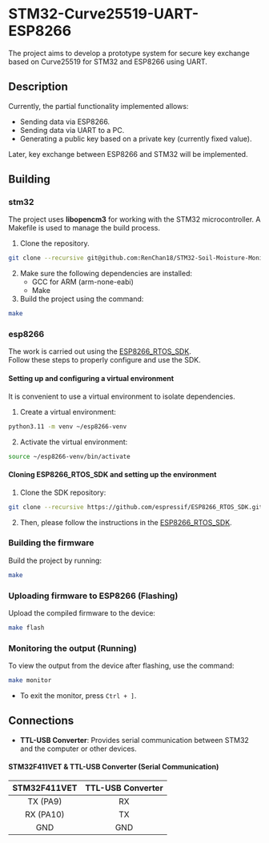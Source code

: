 # STM32-Curve25519-UART-ESP8266  

The project aims to develop a prototype system for secure key exchange based on Curve25519 for STM32 and ESP8266 using UART.  

## Description  

Currently, the partial functionality implemented allows:  
- Sending data via ESP8266.  
- Sending data via UART to a PC.  
- Generating a public key based on a private key (currently fixed value).  

Later, key exchange between ESP8266 and STM32 will be implemented.  

## Building  

### stm32  
The project uses **libopencm3** for working with the STM32 microcontroller. A Makefile is used to manage the build process.  

1. Clone the repository.  
```bash
git clone --recursive git@github.com:RenChan18/STM32-Soil-Moisture-Monitor-with-Local-Server.git
```
2. Make sure the following dependencies are installed:  
   - GCC for ARM (arm-none-eabi)  
   - Make  
3. Build the project using the command:  
```bash
make
```

### esp8266  
The work is carried out using the [ESP8266_RTOS_SDK](https://github.com/espressif/ESP8266_RTOS_SDK).  
Follow these steps to properly configure and use the SDK.  

#### Setting up and configuring a virtual environment  
It is convenient to use a virtual environment to isolate dependencies.  
1. Create a virtual environment:  
```bash
python3.11 -m venv ~/esp8266-venv
```
2. Activate the virtual environment:  
```bash
source ~/esp8266-venv/bin/activate
```

#### Cloning ESP8266_RTOS_SDK and setting up the environment  
1. Clone the SDK repository:  
```bash
git clone --recursive https://github.com/espressif/ESP8266_RTOS_SDK.git
```
2. Then, please follow the instructions in the [ESP8266_RTOS_SDK](https://github.com/espressif/ESP8266_RTOS_SDK).  

### Building the firmware  
Build the project by running:  
```bash
make
```

### Uploading firmware to ESP8266 (Flashing)  
Upload the compiled firmware to the device:  
```bash
make flash
```

### Monitoring the output (Running)  
To view the output from the device after flashing, use the command:  
```bash
make monitor
```
- To exit the monitor, press `Ctrl + ]`.  

## Connections  

- **TTL-USB Converter**: Provides serial communication between STM32 and the computer or other devices.  

#### **STM32F411VET & TTL-USB Converter (Serial Communication)**  
| **STM32F411VET** | **TTL-USB Converter** |
| :--------------: | :-------------------: |
|       TX (PA9)   |           RX          |
|       RX (PA10)  |           TX          |
|       GND        |           GND         |

